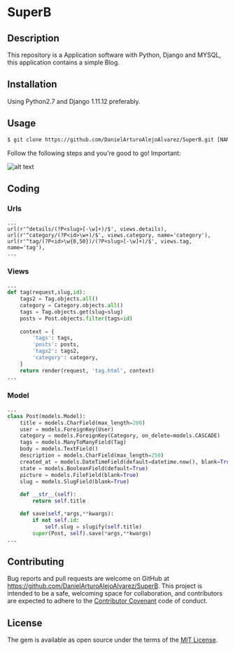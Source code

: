 # SuperB
## Description

This repository is a Application software with Python, Django and MYSQL, this application contains a simple Blog.

## Installation
Using Python2.7 and Django 1.11.12 preferably.

## Usage
```html
$ git clone https://github.com/DanielArturoAlejoAlvarez/SuperB.git [NAME APP] 
```
Follow the following steps and you're good to go! Important:


![alt text](https://ugc.kn3.net/i/origin/https://i1.wp.com/blog.desdelinux.net/wp-content/uploads/2017/05/terminal-para-mysql.gif?resize=640%2C463&ssl=1)


## Coding

### Urls

```
...
url(r'^details/(?P<slug>[-\w]+)/$', views.details),     
url(r'^category/(?P<id>\w+)/$', views.category, name='category'),    
url(r'^tag/(?P<id>\w{0,50})/(?P<slug>[-\w]+)/$', views.tag, name='tag'),
...

```

### Views

```python
...
def tag(request,slug,id):     
    tags2 = Tag.objects.all()
    category = Category.objects.all()  
    tags = Tag.objects.get(slug=slug)
    posts = Post.objects.filter(tags=id)
    
    context = {
        'tags': tags,
        'posts': posts,
        'tags2': tags2,
        'category': category, 
    }
    return render(request, 'tag.html', context)
...
```

### Model

```python
...
class Post(models.Model):
    title = models.CharField(max_length=200)
    user = models.ForeignKey(User)
    category = models.ForeignKey(Category, on_delete=models.CASCADE)
    tags = models.ManyToManyField(Tag)
    body = models.TextField()
    description = models.CharField(max_length=250)
    created_at = models.DateTimeField(default=datetime.now(), blank=True)
    state = models.BooleanField(default=True)
    picture = models.FileField(blank=True)
    slug = models.SlugField(blank=True)
    
    def __str__(self):
        return self.title

    def save(self,*args,**kwargs):
        if not self.id:
            self.slug = slugify(self.title)
        super(Post, self).save(*args,**kwargs)
...
```

## Contributing

Bug reports and pull requests are welcome on GitHub at https://github.com/DanielArturoAlejoAlvarez/SuperB. This project is intended to be a safe, welcoming space for collaboration, and contributors are expected to adhere to the [Contributor Covenant](http://contributor-covenant.org) code of conduct.


## License

The gem is available as open source under the terms of the [MIT License](http://opensource.org/licenses/MIT).
